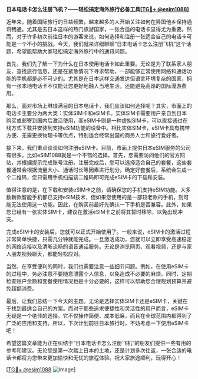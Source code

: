 **日本电话卡怎么注册飞机？——轻松搞定海外旅行必备工具[[TG💪+ @esim1088](https://t.me/s/esim1088)]**

近年来，随着国际旅行的日益频繁，越来越多的人开始关注如何在异国他乡保持通讯畅通。尤其是去日本这样的热门旅游国家，一张合适的电话卡显得尤为重要。然而，对于许多初次前往日本的游客来说，如何选择和注册一张适合自己的电话卡可能是一个不小的挑战。今天，我们就来详细聊聊“日本电话卡怎么注册飞机”这个话题，希望能帮助大家轻松搞定海外旅行中的通讯问题。

首先，我们先了解一下为什么在日本使用电话卡如此重要。无论是为了联系家人朋友、查找旅行信息，还是在紧急情况下寻求帮助，一部能够正常使用网络和通话功能的手机都是必不可少的。尤其是在日本这样交通发达但语言环境复杂的国家，拥有一张本地电话卡不仅能让您更好地融入当地生活，还能避免高昂的国际漫游费用。

那么，面对市场上琳琅满目的日本电话卡，我们应该如何选择呢？其实，市面上的电话卡主要分为两大类：实体SIM卡和eSIM卡。实体SIM卡需要用户亲自到日本购买或邮寄到国内后激活使用，而eSIM卡则是一种虚拟SIM卡，可以直接通过在线方式下载并安装到支持eSIM功能的设备中。相比实体SIM卡，eSIM卡具有携带方便、无需更换物理卡等优点，特别适合经常出国的商务人士和旅行爱好者。

接下来，我们重点谈谈如何注册eSIM卡。目前，市面上提供日本eSIM服务的公司有很多，比如eSIM1088就是一个不错的选择。首先，您需要访问他们的官方网站，并根据提示完成账号注册。注册完成后，您可以选择适合自己的套餐，这些套餐通常会根据流量大小、通话时长等因素进行划分。确定好套餐后，系统会生成一个二维码，您只需用手机扫描该二维码即可完成eSIM卡的下载和安装。

值得注意的是，在下载和安装eSIM卡之前，请确保您的手机支持eSIM功能。大多数新款智能手机都已支持eSIM技术，但如果您使用的是一部较老款的手机，则可能无法使用这一功能。因此，在购买前最好先确认一下手机是否兼容。此外，如果您已经有一张实体SIM卡，建议在激活eSIM卡之前将其暂时移除，以免出现冲突。

完成eSIM卡的安装后，您就可以正式开始使用了。一般来说，eSIM卡的激活过程非常简单快捷，只需几分钟就能完成。一旦激活成功，您就可以立即享受高速稳定的网络连接以及清晰流畅的语音通话服务。无论是浏览网页、观看视频，还是与家人朋友视频聊天，都能轻松应对。

当然，在享受便利的同时，我们也需要注意一些细节问题。例如，在使用eSIM卡的过程中，务必注意不要随意泄露个人信息，以免造成不必要的麻烦。同时，定期检查账户余额和套餐使用情况也是十分必要的，这样可以帮助您合理规划预算并避免超额消费。

最后，让我们总结一下今天的主题。无论是选择实体SIM卡还是eSIM卡，关键在于找到最适合自己的方案。而对于那些追求便捷性和灵活性的用户而言，eSIM卡无疑是一个绝佳的选择。它不仅操作简便、成本低廉，而且在全球范围内都得到了广泛的应用和支持。所以，下次计划前往日本旅行时，不妨考虑一下使用eSIM卡吧！

希望这篇文章能为正在纠结于“日本电话卡怎么注册飞机”的朋友们提供一些有用的参考和建议。无论您是第一次踏上日本的土地，还是计划多次往返，一张合适的电话卡都将为您带来更加愉快和无忧的旅程体验。祝大家旅途顺利，玩得开心！

[[TG💪+ @esim1088](https://t.me/s/esim1088) ![Image](https://i.postimg.cc/4NQfJmqS/Snipaste-2025-05-13-00-14-12.png)]